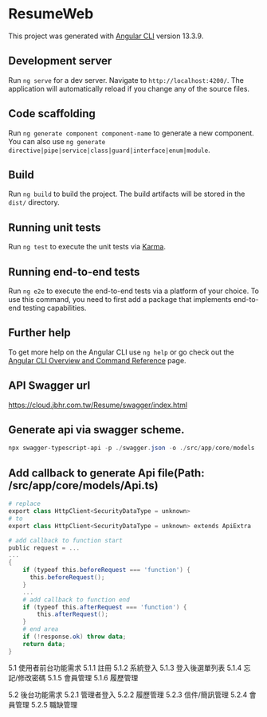 # ResumeWeb

This project was generated with [Angular CLI](https://github.com/angular/angular-cli) version 13.3.9.

## Development server

Run `ng serve` for a dev server. Navigate to `http://localhost:4200/`. The application will automatically reload if you change any of the source files.

## Code scaffolding

Run `ng generate component component-name` to generate a new component. You can also use `ng generate directive|pipe|service|class|guard|interface|enum|module`.

## Build

Run `ng build` to build the project. The build artifacts will be stored in the `dist/` directory.

## Running unit tests

Run `ng test` to execute the unit tests via [Karma](https://karma-runner.github.io).

## Running end-to-end tests

Run `ng e2e` to execute the end-to-end tests via a platform of your choice. To use this command, you need to first add a package that implements end-to-end testing capabilities.

## Further help

To get more help on the Angular CLI use `ng help` or go check out the [Angular CLI Overview and Command Reference](https://angular.io/cli) page.

## API Swagger url
https://cloud.jbhr.com.tw/Resume/swagger/index.html

## Generate api via swagger scheme.
```powershell
npx swagger-typescript-api -p ./swagger.json -o ./src/app/core/models
```

## Add callback to generate Api file(Path: /src/app/core/models/Api.ts)
```powershell
# replace
export class HttpClient<SecurityDataType = unknown>
# to
export class HttpClient<SecurityDataType = unknown> extends ApiExtra

# add callback to function start
public request = ...
...
{
    if (typeof this.beforeRequest === 'function') {
      this.beforeRequest();
    }
    ...
    # add callback to function end
    if (typeof this.afterRequest === 'function') {
        this.afterRequest();
    }
    # end area
    if (!response.ok) throw data;
    return data;
}

```


5.1 使用者前台功能需求
    5.1.1 註冊
    5.1.2 系統登入
    5.1.3 登入後選單列表
    5.1.4 忘記/修改密碼
    5.1.5 會員管理
    5.1.6 履歷管理

5.2 後台功能需求
    5.2.1 管理者登入
    5.2.2 履歷管理
    5.2.3 信件/簡訊管理
    5.2.4 會員管理
    5.2.5 職缺管理